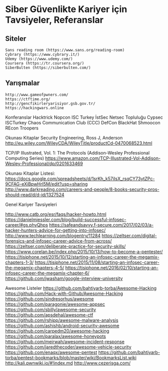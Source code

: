 # Siber Güvenlikte Kariyer için Tavsiyeler, Referanslar

## Siteler 
	Sans reading room (https://www.sans.org/reading-room)
	Cybrary (https://www.cybrary.it/)
	Udemy (https://www.udemy.com/)
	Coursera (https://tr.coursera.org/)
	SiberBulten (https://siberbulten.com/)



## Yarışmalar 

	http://www.gameofpwners.com/
	https://ctftime.org/
	http://gencfikirleryarisiyor.gsb.gov.tr/
	https://hackingwars.online


Konferanslar 
	Hacktrick
	Nopcon
	ISC Turkey 
	İstSec 
	Netsec Topluluğu 
	Cypsec
	ISCTurkey
	Chaos Communication Club (CCC)
	DefCon
	BlackHat
	Shmoocon
	REcon
	Troopers



Okunası Kitaplar 
Security Engineering, Ross J, Anderson 
http://eu.wiley.com/WileyCDA/WileyTitle/productCd-0470068523.html

TCP/IP Illustrated, Vol. 1: The Protocols (Addison-Wesley Professional Computing Series)
https://www.amazon.com/TCP-Illustrated-Vol-Addison-Wesley-Professional/dp/0201633469

Okunası Kitaplar Listesi: 
https://docs.google.com/spreadsheets/d/1srKh_k57iIsX_rsqCY73ytZPc-9CFAG-eXiBpwHrI5M/edit?usp=sharing
http://www.darkreading.com/careers-and-people/8-books-security-pros-should-read/d/d-id/1327524



Genel Kariyer Tavsiyeleri

http://www.catb.org/esr/faqs/hacker-howto.html
https://danielmiessler.com/blog/build-successful-infosec-career/#gs.phyQhps
https://safeandsavvy.f-secure.com/2017/02/03/a-hacker-hunters-advice-for-getting-into-infosec/
http://www.techlearning.com/blogentry/11284
https://zeltser.com/digital-forensics-and-infosec-career-advice-from-across/
https://zeltser.com/deliberate-practice-for-security-skills/
https://www.corelan.be/index.php/2015/10/13/how-to-become-a-pentester/
https://tisiphone.net/2015/10/12/starting-an-infosec-career-the-megamix-chapters-1-3/
https://tisiphone.net/2015/11/08/starting-an-infosec-career-the-megamix-chapters-4-5/
https://tisiphone.net/2016/02/10/starting-an-infosec-career-the-megamix-chapter-6/
https://github.com/jwasham/google-interview-university




Awesome Listeler 
https://github.com/bahtiyarb-torba/Awesome-Hacking
https://github.com/Hack-with-Github/Awesome-Hacking
https://github.com/sindresorhus/awesome
https://github.com/paragonie/awesome-appsec
https://github.com/sbilly/awesome-security
https://github.com/apsdehal/awesome-ctf
https://github.com/rshipp/awesome-malware-analysis
https://github.com/ashishb/android-security-awesome
https://github.com/carpedm20/awesome-hacking
https://github.com/paralax/awesome-honeypots
https://github.com/meirwah/awesome-incident-response
https://github.com/jaredthecoder/awesome-vehicle-security
https://github.com/enaqx/awesome-pentest
https://github.com/bahtiyarb-torba/pentest-bookmarks/blob/master/wiki/BookmarksList.wiki
http://kali.pwnwiki.io/#!index.md
http://www.cezerisga.com/
